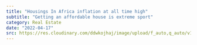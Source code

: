 ```yaml
---
title: "Housings In Africa inflation at all time high"
subtitle: "Getting an affordable house is extreme sport"
category: Real Estate
date: "2022-04-17"
src: https://res.cloudinary.com/ddwkojhaj/image/upload/f_auto,q_auto/v1678367301/pexels-cottonbro-studio-5990270_ewl94m.jpg
---
```

